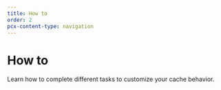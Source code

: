 ```yaml
---
title: How to
order: 2
pcx-content-type: navigation
---
```


# How to

Learn how to complete different tasks to customize your cache behavior.

<DirectoryListing path="/how-to"/>
